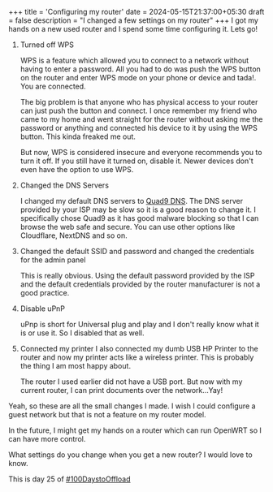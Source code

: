 +++
title = 'Configuring my router'
date = 2024-05-15T21:37:00+05:30
draft = false
description = "I changed a few settings on my router"
+++
I got my hands on a new used router and I spend some time configuring it. Lets go!

1. Turned off WPS

    WPS is a feature which allowed you to connect to a network without having to enter a password. All you had to do was push the WPS button on the router and enter WPS mode on your phone or device and tada!. You are connected.

    The big problem is that anyone who has physical access to your router can just push the button and connect. I once remember my friend who came to my home and went straight for the router without asking me the password or anything and connected his device to it by using the WPS button. This kinda freaked me out. 

    But now, WPS is considered insecure and everyone recommends you to turn it off. If you still have it turned on, disable it. Newer devices don't even have the option to use WPS.

2. Changed the DNS Servers

    I changed my default DNS servers to [Quad9 DNS](https://www.quad9.net/). The DNS server provided by your ISP may be slow so it is a good reason to change it. I specifically chose Quad9 as it has good malware blocking so that I can browse the web safe and secure. You can use other options like Cloudflare, NextDNS and so on.

3. Changed the default SSID and password and changed the credentials for the admin panel

    This is really obvious. Using the default password provided by the ISP and the default credentials provided by the router manufacturer is not a good practice.

4. Disable uPnP

    uPnp is short for Universal plug and play and I don't really know what it is or use it. So I disabled that as well.

5. Connected my printer
    I also connected my dumb USB HP Printer to the router and now my printer acts like a wireless printer. This is probably the thing I am most happy about. 

    The router I used earlier did not have a USB port. But now with my current router, I can print documents over the network...Yay!

Yeah, so these are all the small changes I made. I wish I could configure a guest network but that is not a feature on my router model.

In the future, I might get my hands on a router which can run OpenWRT so I can have more control.

What settings do you change when you get a new router? I would love to know.

This is day 25 of [#100DaystoOffload](https://100daystooffload.com)